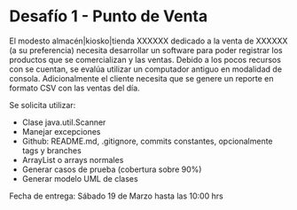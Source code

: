 # Desafío 1 - Punto de Venta 

El modesto almacén|kiosko|tienda XXXXXX dedicado a la venta de XXXXXX (a su preferencia) necesita desarrollar un software para poder registrar los productos que se comercializan y las ventas. Debido a los pocos recursos con se cuentan, se evalúa utilizar un computador antiguo en modalidad de consola. Adicionalmente el cliente necesita que se genere un reporte en formato CSV con las ventas del día.

Se solicita utilizar:

- Clase java.util.Scanner
- Manejar excepciones 
- Github: README.md, .gitignore, commits constantes, opcionalmente tags y branches 
- ArrayList o arrays normales 
- Generar casos de prueba (cobertura sobre 90%)
- Generar modelo UML de clases 

Fecha de entrega: Sábado 19 de Marzo hasta las 10:00 hrs